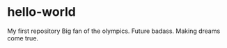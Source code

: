 # hello-world
My first repository 
Big fan of the olympics. Future badass. Making dreams come true. 
